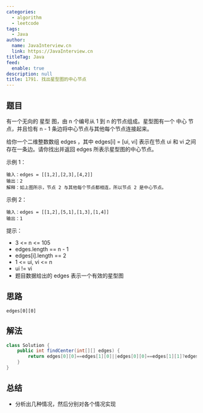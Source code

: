 ```yaml
---
categories: 
  - algorithm
  - leetcode
tags: 
  - Java
author: 
  name: JavaInterview.cn
  link: https://JavaInterview.cn
titleTag: Java
feed: 
  enable: true
description: null
title: 1791. 找出星型图的中心节点
---
```


## 题目

有一个无向的 星型 图，由 n 个编号从 1 到 n 的节点组成。星型图有一个 中心 节点，并且恰有 n - 1 条边将中心节点与其他每个节点连接起来。

给你一个二维整数数组 edges ，其中 edges[i] = [ui, vi] 表示在节点 ui 和 vi 之间存在一条边。请你找出并返回 edges 所表示星型图的中心节点。



示例 1：


    输入：edges = [[1,2],[2,3],[4,2]]
    输出：2
    解释：如上图所示，节点 2 与其他每个节点都相连，所以节点 2 是中心节点。
示例 2：
    
    输入：edges = [[1,2],[5,1],[1,3],[1,4]]
    输出：1


提示：

* 3 <= n <= 105
* edges.length == n - 1
* edges[i].length == 2
* 1 <= ui, vi <= n
* ui != vi
* 题目数据给出的 edges 表示一个有效的星型图


## 思路

    edges[0][0]

## 解法
```java
class Solution {
    public int findCenter(int[][] edges) {
        return edges[0][0]==edges[1][0]||edges[0][0]==edges[1][1]?edges[0][0]:edges[0][1];
    }
}

```

## 总结

- 分析出几种情况，然后分别对各个情况实现 

